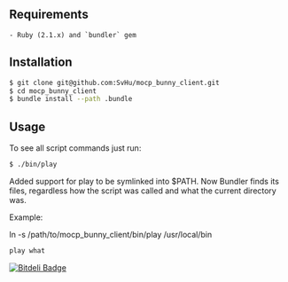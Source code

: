 ##  Requirements
    - Ruby (2.1.x) and `bundler` gem

## Installation

```sh
$ git clone git@github.com:SvHu/mocp_bunny_client.git
$ cd mocp_bunny_client
$ bundle install --path .bundle
```

## Usage
To see all script commands just run:
```sh
$ ./bin/play
```
Added support for play to be symlinked into $PATH. Now Bundler finds its files, regardless how the script was called and what the current directory was.

Example:

ln -s /path/to/mocp_bunny_client/bin/play /usr/local/bin

```sh
play what
```

[![Bitdeli Badge](https://d2weczhvl823v0.cloudfront.net/SvHu/mocp_bunny_client/trend.png)](https://bitdeli.com/free "Bitdeli Badge")

